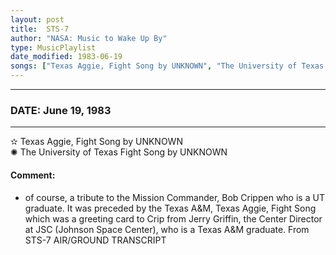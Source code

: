 ```yaml
---
layout: post
title:  STS-7
author: "NASA: Music to Wake Up By"
type: MusicPlaylist
date_modified: 1983-06-19
songs: ["Texas Aggie, Fight Song by UNKNOWN", "The University of Texas Fight Song by UNKNOWN"]
---
```


----
### DATE: June 19, 1983
----
✫ Texas Aggie, Fight Song by UNKNOWN  &nbsp;<br />
✺ The University of Texas Fight Song by UNKNOWN

#### Comment:
* of course, a tribute to the Mission Commander, Bob Crippen who is a UT graduate. It was preceded by the Texas A&M, Texas Aggie, Fight Song which was a greeting card to Crip from Jerry Griffin, the Center Director at JSC (Johnson Space Center), who is a Texas A&M graduate. From STS-7 AIR/GROUND TRANSCRIPT



<br/>
<center>
	<a target="_blank"
	   href="https://twitter.com/intent/tweet?hashtags=Space,NASA,Playlist,NASAWakeupCalls,SpaceProgram&text={{ page.author}}, '{{ page.songs.first }}' {{ page.title }}, {{ page.date | date: '%B %d, %Y' }}. {{ site.url }}{{ page.url }} @nasawakeupcalls">
	   <i class="fab fa-twitter" alt="Tweet this page" style="font-size: 1.3em;"></i>
	</a>
	&nbsp; 	<i class="fas fa-user-astronaut" style="font-size: 1.5em;"></i> &nbsp;
    <a type="amzn" search="'Texas Aggie, Fight Song by UNKNOWN' or 'The University of Texas Fight Song by UNKNOWN'" category="popular music">
        <i class="fab fa-amazon" style="font-size: 1.3em;"></i>
    </a>
</center>
